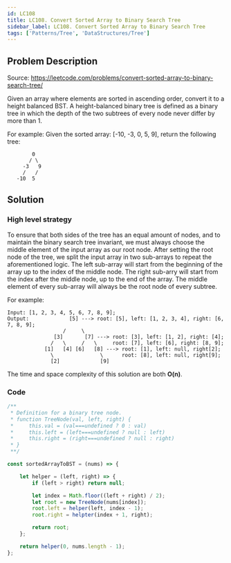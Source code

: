 ```yaml
---
id: LC108
title: LC108. Convert Sorted Array to Binary Search Tree
sidebar_label: LC108. Convert Sorted Array to Binary Search Tree
tags: ['Patterns/Tree', 'DataStructures/Tree']
---
```


## Problem Description

Source: https://leetcode.com/problems/convert-sorted-array-to-binary-search-tree/

Given an array where elements are sorted in ascending order, convert it to a height balanced BST. A height-balanced binary tree is defined as a binary tree in which the depth of the two subtrees of every node never differ by more than 1.

For example: 
Given the sorted array: [-10, -3, 0, 5, 9], return the following tree:
```
        0
       / \
     -3   9
     /   /
   -10  5
```

## Solution

### High level strategy
To ensure that both sides of the tree has an equal amount of nodes, and to maintain the binary search tree invariant, we must always choose the middle element of the input array as our root node. After setting the root node of the tree, we split the input array in two sub-arrays to repeat the aforementioned logic. The left sub-array will start from the beginning of the array up to the index of the middle node. The right sub-arry will start from the index after the middle node, up to the end of the array. The middle element of every sub-array will always be the root node of every subtree. 

For example:
```
Input: [1, 2, 3, 4, 5, 6, 7, 8, 9];
Output:             [5] ---> root: [5], left: [1, 2, 3, 4], right: [6, 7, 8, 9];
                  /     \
               [3]       [7] ---> root: [3], left: [1, 2], right: [4]; 
              /   \     /   \     root: [7], left: [6], right: [8, 9];
            [1]   [4] [6]   [8] ---> root: [1], left: null, right[2];
              \               \      root: [8], left: null, right[9];
              [2]             [9]
```

The time and space complexity of this solution are both **O(n)**.

### Code
```javascript
/**
 * Definition for a binary tree node.
 * function TreeNode(val, left, right) {
 *     this.val = (val===undefined ? 0 : val)
 *     this.left = (left===undefined ? null : left)
 *     this.right = (right===undefined ? null : right)
 * }
 **/

const sortedArrayToBST = (nums) => {

    let helper = (left, right) => {
        if (left > right) return null;

        let index = Math.floor((left + right) / 2);
        let root = new TreeNode(nums[index]);
        root.left = helper(left, index - 1);
        root.right = helpter(index + 1, right);

        return root;
    };

    return helper(0, nums.length - 1);
};
```